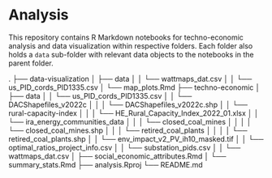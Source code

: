 # Analysis

This repository contains R Markdown notebooks for techno-economic analysis and data visualization within respective folders. 
Each folder also holds a `data` sub-folder with relevant data objects to the notebooks in the parent folder. 

.
├── data-visualization
│   ├── data
│   │  └── wattmaps_dat.csv
│   │  └── us_PID_cords_PID1335.csv
│   └── map_plots.Rmd
├── techno-economic
│   ├── data
│   │  └── us_PID_cords_PID1335.csv
│   │  └── DACShapefiles_v2022c
│   │  │   └── DACShapefiles_v2022c.shp
│   │  └── rural-capacity-index
│   │  │   └── HE_Rural_Capacity_Index_2022_01.xlsx
│   │  └── ira_energy_communities_data
│   │  │   └── closed_coal_mines
│   │  │   │   └── closed_coal_mines.shp
│   │  │   └── retired_coal_plants
│   │  │   │   └── retired_coal_plants.shp
│   │  └── env_impact_v2_PV_ih10_masked.tif
│   │  └── optimal_ratios_project_info.csv
│   │  └── substation_pids.csv
│   │  └── wattmaps_dat.csv
│   ├── social_economic_attributes.Rmd
│   └── summary_stats.Rmd
├── analysis.Rproj
└── README.md
